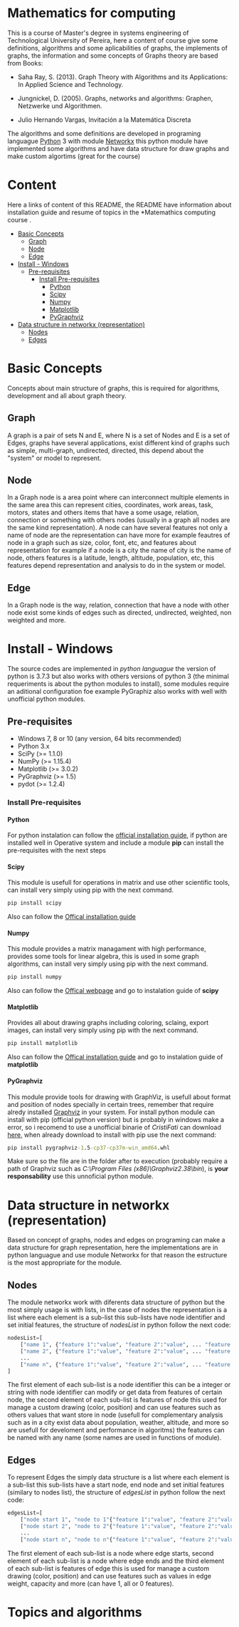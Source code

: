 # Mathematics for computing
This is a course of Master's degree in systems engineering of Technological University of Pereira, here a content of course give some definitions, algorithms and some aplicabilities of graphs, the implements of graphs, the information and some concepts of Graphs theory are based from Books: 

* Saha Ray, S. (2013). Graph Theory with Algorithms and its Applications: In Applied Science and Technology.

* Jungnickel, D. (2005). Graphs, networks and algorithms: Graphen, Netzwerke und Algorithmen.

* Julio Hernando Vargas, Invitación a la Matemática Discreta

The algorithms and some definitions are developed in programing languague [Python](https://www.python.org/about/) 3 with module [Networkx](https://networkx.github.io/) this python module have implemented some algorithms and have data structure for draw graphs and make custom algortims (great for the course)

# Content
Here a links of content of this README, the README have information about installation guide and resume of topics in the *Matemathics computing course
.
* [Basic Concepts](#Basic-Concepts)
    * [Graph](#Graph)
    * [Node](#Node)
    * [Edge](#Edge)
* [Install - Windows](#Install---Windows)
    * [Pre-requisites](#Pre-requisites)
        * [Install Pre-requisites](#Install-Pre-requisites)
            * [Python](#Python)
            * [Scipy](#Scipy)
            * [Numpy](#Numpy)
            * [Matplotlib](#Matplotlib)
            * [PyGraphviz](#PyGraphviz)
* [Data structure in networkx (representation)](#Data-structure-in-networkx-(representation))
    * [Nodes](#Nodes)
    * [Edges](#Edges)


# Basic Concepts
Concepts about main structure of graphs, this is required for algorithms, development and all about graph theory.

## Graph
A graph is a pair of sets N and E, where N is a set of Nodes and E is a set of Edges, graphs have several applications, exist different kind of graphs such as simple, multi-graph, undirected, directed, this depend about the "system" or model to represent.

## Node
In a Graph node is a area point where can interconnect multiple elements in the same area this can represent cities, coordinates, work areas, task, motors, states and others items that have a some usage, relation, connection or something with others nodes (usually in a graph all nodes are the same kind representation). A node can have several features not only a name of node are the representation can have more for example feautres of node in a graph such as size, color, font, etc, and features about representation for example if a node is a city the name of city is the name of node, others features is a latitude, length, altitude, population, etc, this features depend representation and analysis to do in the system or model.

## Edge
In a Graph node is the way, relation, connection that have a node with other node exist some kinds of edges such as directed, undirected, weighted, non weighted and more.

# Install - Windows
The source codes are implemented in *python languague* the version of python is 3.7.3 but also works with others versions of python 3 (the minimal requeriments is about the python modules to install), some modules require an aditional configuration foe example PyGraphiz also works with well with unofficial python modules.

## Pre-requisites
* Windows 7, 8 or 10 (any version, 64 bits recommended)
* Python 3.x
* SciPy (>= 1.1.0)
* NumPy (>= 1.15.4)  
* Matplotlib (>= 3.0.2) 
* PyGraphviz (>= 1.5) 
* pydot (>= 1.2.4) 

### Install Pre-requisites

#### Python
For python instalation can follow the [official installation guide](https://docs.python.org/3/using/windows.html), if python are installed well in Operative system and include a module **pip** can install the pre-requisites with the next steps

#### Scipy
This module is usefull for operations in matrix and use other scientific tools, can install very simply using pip with the next command.

```bat
pip install scipy
```

Also can follow the [Offical installation guide](https://www.scipy.org/install.html)

#### Numpy 
This module provides a matrix managament with high performance, provides some tools for linear algebra, this is used in some graph algorithms, can install very simply using pip with the next command.

```bat
pip install numpy
```

Also can follow the [Offical webpage](https://numpy.org/) and go to instalation guide of **scipy**

#### Matplotlib
Provides all about drawing graphs including coloring, sclaing, export images, can install very simply using pip with the next command.

```bat
pip install matplotlib
```

Also can follow the [Offical installation guide](https://matplotlib.org/users/installing.html) and go to instalation guide of **matplotlib**

#### PyGraphviz
This module provide tools for drawing with GraphViz, is usefull about format and position of nodes specially in certain trees, remember that require alredy installed [Graphviz](http://graphviz.org/) in your system. For install python module can install with pip (official python version) but is probably in windows make a error, so i recomend to use a unofficial binarie of *CristiFati* can download [here](https://github.com/CristiFati/Prebuilt-Binaries/tree/master/Windows/PyGraphviz), when already download to install with pip use the next command:
```bat
pip install pygraphviz-1.5-cp37-cp37m-win_amd64.whl
```

Make sure so the file are in the folder after to execution (probably require a path of Graphviz such as *C:\Program Files (x86)\Graphviz2.38\bin*), is **your responsability** use this unnoficial python module.

# Data structure in networkx (representation)
Based on concept of graphs, nodes and edges on programing can make a data structure for graph representation, here the implementations are in python languague and use module Networkx for that reason the estructure is the most appropriate for the module.

## Nodes
The module networkx work with diferents data structure of python but the most simply usage is with lists, in the case of nodes the representation is a list where each element is a sub-list this sub-lists have node identifier and set initial features, the structure of *nodesList* in python follow the next code:

```python
nodesList=[
    ["name 1", {"feature 1":"value", "feature 2":"value", ... "feature n":"value"}],
    ["name 2", {"feature 1":"value", "feature 2":"value", ... "feature n":"value"}],
    ...
    ["name n", {"feature 1":"value", "feature 2":"value", ... "feature n":"value"}]
]
```

The first element of each sub-list is a node identifier this can be a integer or string with node identifier can modify or get data from features of certain node, the second element of each sub-list is features of node this used for manage a custom drawing (color, position) and can use features such as others values that want store in node (usefull for complementary analysis such as in a city exist data about population, weather, altitude, and more so are usefull for develoment and performance in algoritms) the features can be named with any name (some names are used in functions of module).

## Edges
To represent Edges the simply data structure is a list where each element is a sub-list this sub-lists have a start node, end node and set initial features (similary to nodes list), the structure of *edgesList* in python follow the next code:

```python
edgesList=[
    ["node start 1", "node to 1"{"feature 1":"value", "feature 2":"value", ... "feature n":"value"}],
    ["node start 2", "node to 2"{"feature 1":"value", "feature 2":"value", ... "feature n":"value"}],
    ...
    ["node start n", "node to n"{"feature 1":"value", "feature 2":"value", ... "feature n":"value"}],
```

The first element of each sub-list is a node where edge starts, second element of each sub-list is a node where edge ends and the third element of each sub-list is features of edge this is used for manage a custom drawing (color, position) and can use features such as values in edge weight, capacity and more (can have 1, all or 0 features).

# Topics and algorithms
